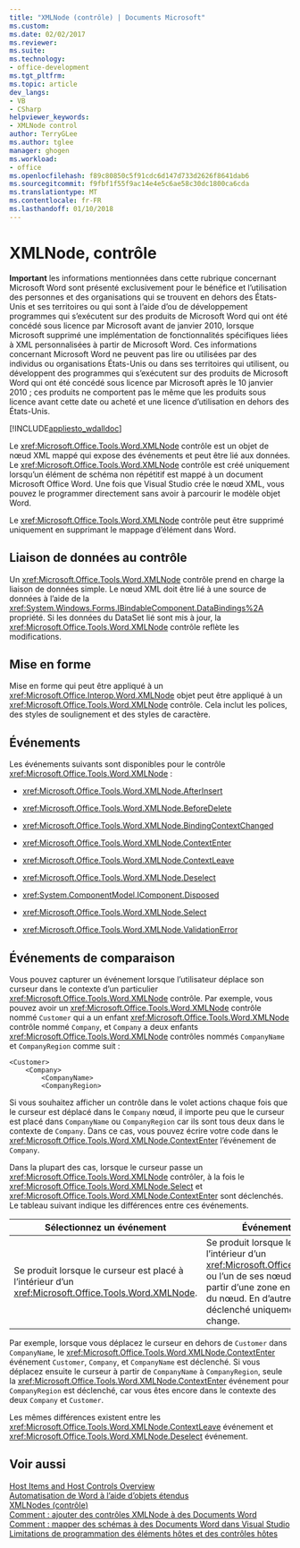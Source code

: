```yaml
---
title: "XMLNode (contrôle) | Documents Microsoft"
ms.custom: 
ms.date: 02/02/2017
ms.reviewer: 
ms.suite: 
ms.technology:
- office-development
ms.tgt_pltfrm: 
ms.topic: article
dev_langs:
- VB
- CSharp
helpviewer_keywords:
- XMLNode control
author: TerryGLee
ms.author: tglee
manager: ghogen
ms.workload:
- office
ms.openlocfilehash: f89c80850c5f91cdc6d147d733d2626f8641dab6
ms.sourcegitcommit: f9fbf1f55f9ac14e4e5c6ae58c30dc1800ca6cda
ms.translationtype: MT
ms.contentlocale: fr-FR
ms.lasthandoff: 01/10/2018
---
```

# <a name="xmlnode-control"></a>XMLNode, contrôle
  **Important** les informations mentionnées dans cette rubrique concernant Microsoft Word sont présenté exclusivement pour le bénéfice et l’utilisation des personnes et des organisations qui se trouvent en dehors des États-Unis et ses territoires ou qui sont à l’aide d’ou de développement programmes qui s’exécutent sur des produits de Microsoft Word qui ont été concédé sous licence par Microsoft avant de janvier 2010, lorsque Microsoft supprimé une implémentation de fonctionnalités spécifiques liées à XML personnalisées à partir de Microsoft Word. Ces informations concernant Microsoft Word ne peuvent pas lire ou utilisées par des individus ou organisations États-Unis ou dans ses territoires qui utilisent, ou développent des programmes qui s’exécutent sur des produits de Microsoft Word qui ont été concédé sous licence par Microsoft après le 10 janvier 2010 ; ces produits ne comportent pas le même que les produits sous licence avant cette date ou acheté et une licence d’utilisation en dehors des États-Unis.  
  
 [!INCLUDE[appliesto_wdalldoc](../vsto/includes/appliesto-wdalldoc-md.md)]  
  
 Le <xref:Microsoft.Office.Tools.Word.XMLNode> contrôle est un objet de nœud XML mappé qui expose des événements et peut être lié aux données. Le <xref:Microsoft.Office.Tools.Word.XMLNode> contrôle est créé uniquement lorsqu’un élément de schéma non répétitif est mappé à un document Microsoft Office Word. Une fois que Visual Studio crée le nœud XML, vous pouvez le programmer directement sans avoir à parcourir le modèle objet Word.  
  
 Le <xref:Microsoft.Office.Tools.Word.XMLNode> contrôle peut être supprimé uniquement en supprimant le mappage d’élément dans Word.  
  
## <a name="binding-data-to-the-control"></a>Liaison de données au contrôle  
 Un <xref:Microsoft.Office.Tools.Word.XMLNode> contrôle prend en charge la liaison de données simple. Le nœud XML doit être lié à une source de données à l’aide de la <xref:System.Windows.Forms.IBindableComponent.DataBindings%2A> propriété. Si les données du DataSet lié sont mis à jour, la <xref:Microsoft.Office.Tools.Word.XMLNode> contrôle reflète les modifications.  
  
## <a name="formatting"></a>Mise en forme  
 Mise en forme qui peut être appliqué à un <xref:Microsoft.Office.Interop.Word.XMLNode> objet peut être appliqué à un <xref:Microsoft.Office.Tools.Word.XMLNode> contrôle. Cela inclut les polices, des styles de soulignement et des styles de caractère.  
  
## <a name="events"></a>Événements  
 Les événements suivants sont disponibles pour le contrôle <xref:Microsoft.Office.Tools.Word.XMLNode> :  
  
-   <xref:Microsoft.Office.Tools.Word.XMLNode.AfterInsert>  
  
-   <xref:Microsoft.Office.Tools.Word.XMLNode.BeforeDelete>  
  
-   <xref:Microsoft.Office.Tools.Word.XMLNode.BindingContextChanged>  
  
-   <xref:Microsoft.Office.Tools.Word.XMLNode.ContextEnter>  
  
-   <xref:Microsoft.Office.Tools.Word.XMLNode.ContextLeave>  
  
-   <xref:Microsoft.Office.Tools.Word.XMLNode.Deselect>  
  
-   <xref:System.ComponentModel.IComponent.Disposed>  
  
-   <xref:Microsoft.Office.Tools.Word.XMLNode.Select>  
  
-   <xref:Microsoft.Office.Tools.Word.XMLNode.ValidationError>  
  
## <a name="comparing-events"></a>Événements de comparaison  
 Vous pouvez capturer un événement lorsque l’utilisateur déplace son curseur dans le contexte d’un particulier <xref:Microsoft.Office.Tools.Word.XMLNode> contrôle. Par exemple, vous pouvez avoir un <xref:Microsoft.Office.Tools.Word.XMLNode> contrôle nommé `Customer` qui a un enfant <xref:Microsoft.Office.Tools.Word.XMLNode> contrôle nommé `Company`, et `Company` a deux enfants <xref:Microsoft.Office.Tools.Word.XMLNode> contrôles nommés `CompanyName` et `CompanyRegion` comme suit :  
  
```  
<Customer>  
    <Company>  
        <CompanyName>  
        <CompanyRegion>  
```  
  
 Si vous souhaitez afficher un contrôle dans le volet actions chaque fois que le curseur est déplacé dans le `Company` nœud, il importe peu que le curseur est placé dans `CompanyName` ou `CompanyRegion` car ils sont tous deux dans le contexte de `Company`. Dans ce cas, vous pouvez écrire votre code dans le <xref:Microsoft.Office.Tools.Word.XMLNode.ContextEnter> l’événement de `Company`.  
  
 Dans la plupart des cas, lorsque le curseur passe un <xref:Microsoft.Office.Tools.Word.XMLNode> contrôler, à la fois le <xref:Microsoft.Office.Tools.Word.XMLNode.Select> et <xref:Microsoft.Office.Tools.Word.XMLNode.ContextEnter> sont déclenchés. Le tableau suivant indique les différences entre ces événements.  
  
|Sélectionnez un événement|Événement ContextEnter|  
|------------------|------------------------|  
|Se produit lorsque le curseur est placé à l’intérieur d’un <xref:Microsoft.Office.Tools.Word.XMLNode>.|Se produit lorsque le curseur est placé à l’intérieur d’un <xref:Microsoft.Office.Tools.Word.XMLNode> ou l’un de ses nœuds descendants, à partir d’une zone en dehors du contexte du nœud. En d’autres termes, il est déclenché uniquement lorsque le contexte change.|  
  
 Par exemple, lorsque vous déplacez le curseur en dehors de `Customer` dans `CompanyName`, le <xref:Microsoft.Office.Tools.Word.XMLNode.ContextEnter> événement `Customer`, `Company`, et `CompanyName` est déclenché. Si vous déplacez ensuite le curseur à partir de `CompanyName` à `CompanyRegion`, seule la <xref:Microsoft.Office.Tools.Word.XMLNode.ContextEnter> événement pour `CompanyRegion` est déclenché, car vous êtes encore dans le contexte des deux `Company` et `Customer`.  
  
 Les mêmes différences existent entre les <xref:Microsoft.Office.Tools.Word.XMLNode.ContextLeave> événement et <xref:Microsoft.Office.Tools.Word.XMLNode.Deselect> événement.  
  
## <a name="see-also"></a>Voir aussi  
 [Host Items and Host Controls Overview](../vsto/host-items-and-host-controls-overview.md)   
 [Automatisation de Word à l’aide d’objets étendus](../vsto/automating-word-by-using-extended-objects.md)   
 [XMLNodes (contrôle)](../vsto/xmlnodes-control.md)   
 [Comment : ajouter des contrôles XMLNode à des Documents Word](../vsto/how-to-add-xmlnode-controls-to-word-documents.md)   
 [Comment : mapper des schémas à des Documents Word dans Visual Studio](../vsto/how-to-map-schemas-to-word-documents-inside-visual-studio.md)   
 [Limitations de programmation des éléments hôtes et des contrôles hôtes](../vsto/programmatic-limitations-of-host-items-and-host-controls.md)  
  
  